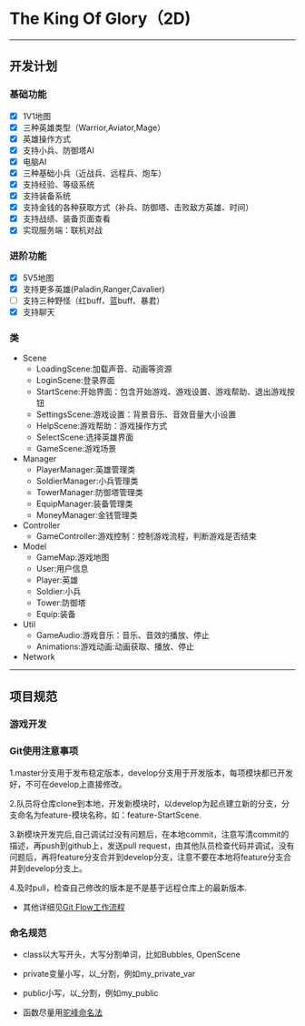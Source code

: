 # The King Of Glory（2D)
---
## 开发计划
### 基础功能
- [x] 1V1地图 
- [x] 三种英雄类型（Warrior,Aviator,Mage）
- [x] 英雄操作方式
- [x] 支持小兵、防御塔AI
- [x] 电脑AI
- [x] 三种基础小兵（近战兵、远程兵、炮车）
- [x] 支持经验、等级系统
- [x] 支持装备系统
- [x] 支持金钱的各种获取方式（补兵、防御塔、击败敌方英雄、时间）
- [x] 支持战绩、装备页面查看
- [x] 实现服务端：联机对战
### 进阶功能
- [x] 5V5地图
- [x] 支持更多英雄(Paladin,Ranger,Cavalier)
- [ ] 支持三种野怪（红buff、蓝buff、暴君）
- [x] 支持聊天
### 类
+ Scene
   + LoadingScene:加载声音、动画等资源
   + LoginScene:登录界面
   + StartScene:开始界面：包含开始游戏、游戏设置、游戏帮助、退出游戏按钮
   + SettingsScene:游戏设置：背景音乐、音效音量大小设置
   + HelpScene:游戏帮助：游戏操作方式
   + SelectScene:选择英雄界面
   + GameScene:游戏场景   
+ Manager
   + PlayerManager:英雄管理类
   + SoldierManager:小兵管理类
   + TowerManager:防御塔管理类
   + EquipManager:装备管理类
   + MoneyManager:金钱管理类
+ Controller
   + GameController:游戏控制：控制游戏流程，判断游戏是否结束
+ Model
   + GameMap:游戏地图
   + User:用户信息
   + Player:英雄
   + Soldier:小兵
   + Tower:防御塔
   + Equip:装备
+ Util
   + GameAudio:游戏音乐：音乐、音效的播放、停止
   + Animations:游戏动画:动画获取、播放、停止
+ Network
---   
## 项目规范
### 游戏开发
### Git使用注意事项
 
  1.master分支用于发布稳定版本，develop分支用于开发版本，每项模块都已开发好，不可在develop上直接修改。
 
 2.队员将仓库clone到本地，开发新模块时，以develop为起点建立新的分支，分支命名为feature-模块名称，如：feature-StartScene.
 
 3.新模块开发完后,自己调试过没有问题后，在本地commit，注意写清commit的描述，再push到github上，发送pull request，由其他队员检查代码并调试，没有问题后，再将feature分支合并到develop分支，注意不要在本地将feature分支合并到develop分支上。
 
 4.及时pull，检查自己修改的版本是不是基于远程仓库上的最新版本.
 + 其他详细见[Git Flow工作流程](https://www.jianshu.com/p/9a76e9aa9534)
### 命名规范
+ class以大写开头，大写分割单词，比如Bubbles, OpenScene

+ private变量小写，以_分割，例如my_private_var

+ public小写，以_分割，例如my_public

+ 函数尽量用[驼峰命名法](https://blog.csdn.net/weibo1230123/article/details/82829537)
